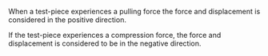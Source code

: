 When a test-piece experiences a pulling force the force and displacement is considered in the positive direction.

If the test-piece experiences a compression force, the force and displacement is considered to be in the negative direction.
